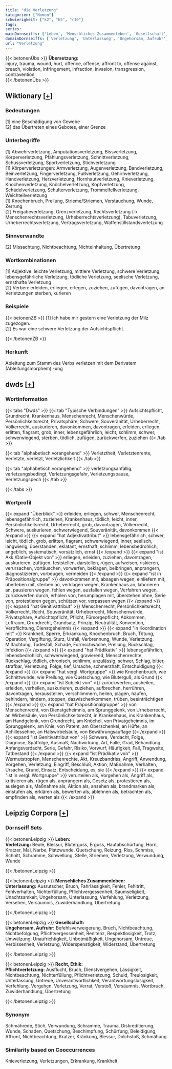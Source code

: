 ```yaml
---
title: "die Verletzung"
kategorien: ["Nomen"]
schwierigkeit: ["k2", "h5", "r10"]
tags:
series:
mainDornseiffs: ['Leben', 'Menschliches Zusammenleben', 'Gesellschaft', 'Recht, Ethik']
domainDornseiffs: ['Verletzung', 'Unterlassung', 'Ungehorsam, Aufruhr', 'Pflichtverletzung']
url: "Verletzung"
---
```


{{< betonenÜbs >}}
**Übersetzung:**  
injury, trauma, wound, hurt, offence, offense, affront to, offense against, breach, violation, infringement, infraction, invasion, transgression, contravention  
{{< /betonenÜbs >}}

## Wiktionary [[+](https://de.wiktionary.org/wiki/Verletzung)]

### Bedeutungen
[1] eine Beschädigung von Gewebe  
[2] das Übertreten eines Gebotes, einer Grenze  

### Unterbegriffe
[1] Abwehrverletzung, Amputationsverletzung, Bissverletzung, Körperverletzung, Pfählungsverletzung, Schnittverletzung, Schussverletzung, Sportverletzung, Stichverletzung  
[1] Körperverletzungen: Armverletzung, Augenverletzung, Bandverletzung, Beinverletzung, Fingerverletzung, Fußverletzung, Gehirnverletzung, Handverletzung, Herzverletzung, Hornhautverletzung, Knieverletzung, Knochenverletzung, Knöchelverletzung, Kopfverletzung, Schädelverletzung, Schulterverletzung, Trommelfellverletzung, Weichteilverletzung  
[1] Knochenbruch, Prellung, Strieme/Striemen, Verstauchung, Wunde, Zerrung  
[2] Freigabeverletzung, Grenzverletzung, Rechtsverletzung (→ Menschenrechtsverletzung, Urheberrechtsverletzung), Tabuverletzung, Urheberrechtsverletzung, Vertragsverletzung, Waffenstillstandsverletzung  

### Sinnverwandte
[2] Missachtung, Nichtbeachtung, Nichteinhaltung, Übertretung  

### Wortkombinationen
[1] Adjektive: leichte Verletzung, mittlere Verletzung, schwere Verletzung, lebensgefährliche Verletzung, tödliche Verletzung, seelische Verletzung, ernsthafte Verletzung  
[2] Verben: erleiden, erliegen, erlegen, zuziehen, zufügen, davontragen, an Verletzungen sterben, kurieren  

### Beispiele
{{< betonenZB >}}
[1] Ich habe mir gestern eine Verletzung der Milz zugezogen.  
[2] Es war eine schwere Verletzung der Aufsichtspflicht.  

{{< /betonenZB >}}
### Herkunft
Ableitung zum Stamm des Verbs verletzen mit dem Derivatem (Ableitungsmorphem) -ung  



## dwds [[+](https://www.dwds.de/wb/Verletzung)]

### Wortinformation
{{< tabs "Dwds" >}}
{{< tab "Typische Verbindungen" >}}
Aufsichtspflicht, Grundrecht, Krankenhaus, Menschenrecht, Menschenwürde, Persönlichkeitsrecht, Privatsphäre, Schwere, Souveränität, Urheberrecht, Völkerrecht, auskurieren, davonkommen, davontragen, erleiden, erliegen, erlitten, flagrant, grob, inner, lebensgefährlich, leicht, schlimm, schwer, schwerwiegend, sterben, tödlich, zufügen, zurückwerfen, zuziehen
{{< /tab >}}

{{< tab "alphabetisch vorangehend" >}}
Verletztheit, Verletztenrente, Verletzte, verletzt, Verletzlichkeit
{{< /tab >}}

{{< tab "alphabetisch vorangehend" >}}
verletzungsanfällig, verletzungsbedingt, Verletzungsgefahr, Verletzungspause, Verletzungspech
{{< /tab >}}

{{< /tabs >}}

### Wortprofil
{{< expand "Überblick" >}} erleiden, erliegen, schwer, Menschenrecht, lebensgefährlich, zuziehen, Krankenhaus, tödlich, leicht, inner, Persönlichkeitsrecht, Urheberrecht, grob, davontragen, Völkerrecht, Schwere, auskurieren, schwerwiegend, Souveränität, davonkommen {{< /expand >}}
{{< expand "hat Adjektivattribut" >}} lebensgefährlich, schwer, leicht, tödlich, grob, erlitten, flagrant, schwerwiegend, inner, seelisch, langwierig, überstanden, eklatant, ernsthaft, schlimm, lebensbedrohlich, angeblich, systematisch, vorsätzlich, ernst {{< /expand >}}
{{< expand "ist Akk./Dativ-Objekt von" >}} erliegen, erleiden, zuziehen, davontragen, auskurieren, zufügen, feststellen, darstellen, rügen, aufweisen, riskieren, verursachen, vortäuschen, vorwerfen, beklagen, beibringen, anprangern, diagnostizieren, vorbeugen, vermeiden {{< /expand >}}
{{< expand "ist in Präpositionalgruppe" >}} davonkommen mit, absagen wegen, einliefern mit, überleben mit, sterben an, verklagen wegen, Krankenhaus an, laborieren an, pausieren wegen, fehlen wegen, ausfallen wegen, Verfahren wegen, zurückwerfen durch, erholen von, herumplagen mit, überstehen ohne, Serie von, protestieren gegen, schützen vor, verpassen wegen {{< /expand >}}
{{< expand "hat Genitivattribut" >}} Menschenrecht, Persönlichkeitsrecht, Völkerrecht, Recht, Souveränität, Urheberrecht, Menschenwürde, Privatsphäre, Aufsichtspflicht, Pflicht, Fürsorgepflicht, Abkommen, Luftraum, Grundrecht, Grundsatz, Prinzip, Neutralität, Konvention, Verpflichtung, Dienstgeheimnis {{< /expand >}}
{{< expand "in Koordination mit" >}} Krankheit, Sperre, Erkrankung, Knochenbruch, Bruch, Tötung, Operation, Vergiftung, Sturz, Unfall, Verbrennung, Wunde, Verletzung, Mißachtung, Todesfall, Schade, Formschwäche, Prellung, Rückschlag, Infektion {{< /expand >}}
{{< expand "hat Prädikativ" >}} lebensgefährlich, lebensbedrohlich, schwerwiegend, gravierend, Menschenrechte, Rückschlag, tödlich, chronisch, schlimm, unzulässig, schwer, Schlag, bitter, strafbar, Verletzung, Folge, tief, Ursache, schmerzhaft, Entschuldigung {{< /expand >}}
{{< expand "hat vergl. Wortgruppe" >}} wie Knochenbruch, wie Schnittwunde, wie Prellung, wie Quetschung, wie Bluterguß, als Grund {{< /expand >}}
{{< expand "ist Subjekt von" >}} zurückwerfen, ausheilen, erleiden, verheilen, auskurieren, zuziehen, aufbrechen, herrühren, davontragen, herausstellen, verschlimmern, heilen, plagen, häufen, behindern, hindern, stoppen, dazwischenkommen, trüben, beeinträchtigen {{< /expand >}}
{{< expand "hat Präpositionalgruppe" >}} von Menschenrecht, von Dienstgeheimnis, am Sprunggelenk, von Urheberrecht, an Wirbelsäule, von Persönlichkeitsrecht, in Krankenhaus, ins Krankenhaus, am Handgelenk, von Grundrecht, am Knöchel, von Privatgeheimnis, im Sprunggelenk, am Knie, von Patent, am Oberschenkel, an Hüfte, an Achillessehne, an Halswirbelsäule, von Bewährungsauflage {{< /expand >}}
{{< expand "ist Genitivattribut von" >}} Schwere, Verdacht, Folge, Diagnose, Spätfolge, Ausmaß, Nachwirkung, Art, Falle, Grad, Behandlung, Anfangsverdacht, Serie, Gefahr, Risiko, Vorwurf, Häufigkeit, Fall, Tragweite, Tatbestand {{< /expand >}}
{{< expand "ist Prädikativ von" >}} Wermutstropfen, Menschenrechte, Akt, Kreuzbandriss, Angriff, Anwendung, Vorgehen, Verletzung, Eingriff, Beschluß, Aktion, Maßnahme, Verhalten, Ursache, Grund, Einsatz, Entscheidung, es, sie {{< /expand >}}
{{< expand "ist in vergl. Wortgruppe" >}} verurteilen als, Vorgehen als, Angriff als, kritisieren als, rügen als, anprangern als, Gesetz als, protestieren als, auslegen als, Maßnahme als, Aktion als, ansehen als, brandmarken als, einstufen als, erklären als, bewerten als, ablehnen als, betrachten als, empfinden als, werten als {{< /expand >}}

## Leipzig Corpora [[+](https://corpora.uni-leipzig.de/en/res?word=Verletzung&corpusId=deu_newscrawl-public_2018)]

### Dornseiff Sets
{{< betonenLeipzig >}}
**Leben:**  
**Verletzung:** Beule, Blessur, Bluterguss, Erguss, Hautabschürfung, Horn, Kratzer, Mal, Narbe, Platzwunde, Quetschung, Reizung, Riss, Schmiss, Schnitt, Schramme, Schwellung, Stelle, Striemen, Verletzung, Verwundung, Wunde  

{{< /betonenLeipzig >}}


{{< betonenLeipzig >}}
**Menschliches Zusammenleben:**  
**Unterlassung:** Ausrutscher, Bruch, Fahrlässigkeit, Fehler, Fehltritt, Fehlverhalten, Nichterfüllung, Pflichtvergessenheit, Saumseligkeit, Unachtsamkeit, Ungehorsam, Unterlassung, Verfehlung, Verletzung, Versehen, Versäumnis, Zuwiderhandlung, Übertretung  

{{< /betonenLeipzig >}}


{{< betonenLeipzig >}}
**Gesellschaft:**  
**Ungehorsam, Aufruhr:** Befehlsverweigerung, Bruch, Nichtbeachtung, Nichtbefolgung, Pflichtvergessenheit, Renitenz, Respektlosigkeit, Trotz, Umwälzung, Unaufrichtigkeit, Unbotmäßigkeit, Ungehorsam, Untreue, Verbissenheit, Verletzung, Widerspenstigkeit, Widerstand, Übertretung  

{{< /betonenLeipzig >}}


{{< betonenLeipzig >}}
**Recht, Ethik:**  
**Pflichtverletzung:** Ausflucht, Bruch, Dienstvergehen, Lässigkeit, Nichtbeachtung, Nichterfüllung, Pflichtverletzung, Schuld, Treulosigkeit, Unterlassung, Untreue, Unverantwortlichkeit, Verantwortungslosigkeit, Verfehlung, Vergehen, Verletzung, Verrat, Verstoß, Versäumnis, Wortbruch, Zuwiderhandlung, Übertretung  

{{< /betonenLeipzig >}}

### Synonym
Schmährede, Stich, Verwundung, Schramme, Trauma, Diskreditierung, Wunde, Schaden, Quetschung, Beschimpfung, Schürfung, Beleidigung, Affront, Nichtbeachtung, Kratzer, Kränkung, Blessur, Dolchstoß, Schmähung


### Similarity based on Cooccurrences
Knieverletzung, Verletzungen, Erkrankung, Krankheit

